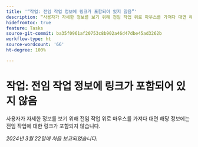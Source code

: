 ```yaml
---
title: '“작업: 전임 작업 정보에 링크가 포함되어 있지 않음”'
description: “사용자가 자세한 정보를 보기 위해 전임 작업 위로 마우스를 가져다 대면 해당 정보에는 전임 작업에 대한 링크가 포함되지 않습니다.”
hidefromtoc: true
feature: Tasks
source-git-commit: ba35f0961af20753c8b902a46d47dbe45ad3262b
workflow-type: ht
source-wordcount: '66'
ht-degree: 100%

---
```



# 작업: 전임 작업 정보에 링크가 포함되어 있지 않음

사용자가 자세한 정보를 보기 위해 전임 작업 위로 마우스를 가져다 대면 해당 정보에는 전임 작업에 대한 링크가 포함되지 않습니다.

_2024년 3월 22일에 처음 보고되었습니다._

